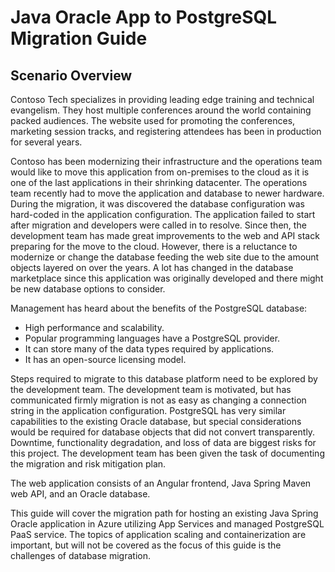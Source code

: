 # Java Oracle App to PostgreSQL Migration Guide

## Scenario Overview

Contoso Tech specializes in providing leading edge training and technical evangelism. They host multiple conferences around the world containing packed audiences. The website used for promoting the conferences, marketing session tracks, and registering attendees has been in production for several years.

Contoso has been modernizing their infrastructure and the operations team would like to move this application from on-premises to the cloud as it is one of the last applications in their shrinking datacenter. The operations team recently had to move the application and database to newer hardware. During the migration, it was discovered the database configuration was hard-coded in the application configuration.  The application failed to start after migration and developers were called in to resolve. Since then, the development team has made great improvements to the web and API stack preparing for the move to the cloud. However, there is a reluctance to modernize or change the database feeding the web site due to the amount objects layered on over the years. A lot has changed in the database marketplace since this application was originally developed and there might be new database options to consider.

Management has heard about the benefits of the PostgreSQL database:


- High performance and scalability.
- Popular programming languages have a PostgreSQL provider.
- It can store many of the data types required by applications.
- It has an open-source licensing model.

Steps required to migrate to this database platform need to be explored by the development team.
The development team is motivated, but has communicated firmly migration is not as easy as changing a connection string in the application configuration. PostgreSQL has very similar capabilities to the existing Oracle database, but special considerations would be required for database objects that did not convert transparently. Downtime, functionality degradation, and loss of data are biggest risks for this project. The development team has been given the task of documenting the migration and risk mitigation plan.

The web application consists of an Angular frontend, Java Spring Maven web API, and an Oracle database.

This guide will cover the migration path for hosting an existing Java Spring Oracle application in Azure utilizing App Services and managed PostgreSQL PaaS service. The topics of application scaling and containerization are important, but will not be covered as the focus of this guide is the challenges of database migration.
